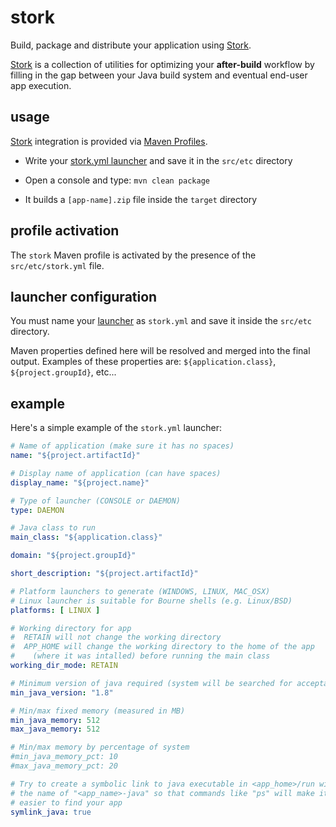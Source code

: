 # stork

Build, package and distribute your application using [Stork](https://github.com/fizzed/stork).

[Stork](https://github.com/fizzed/stork) is a collection of utilities for optimizing your **after-build** workflow by filling in the gap between your Java build system and eventual end-user app execution.

## usage

[Stork](https://github.com/fizzed/stork) integration is provided via [Maven Profiles](http://maven.apache.org/guides/introduction/introduction-to-profiles.html).

* Write your [stork.yml launcher](https://github.com/fizzed/stork#launcher-configuration) and save it in the ```src/etc``` directory

* Open a console and type: ```mvn clean package```

* It builds a ```[app-name].zip``` file inside the ```target``` directory

## profile activation

The ```stork``` Maven profile is activated by the presence of the ```src/etc/stork.yml``` file.

## launcher configuration

You must name your [launcher](https://github.com/fizzed/stork#launcher-configuration) as ```stork.yml``` and save it inside the ```src/etc``` directory.

Maven properties defined here will be resolved and merged into the final output. Examples of these properties are: ```${application.class}```, ```${project.groupId}```, etc...

## example

Here's a simple example of the ```stork.yml``` launcher:

```yml
# Name of application (make sure it has no spaces)
name: "${project.artifactId}"

# Display name of application (can have spaces)
display_name: "${project.name}"

# Type of launcher (CONSOLE or DAEMON)
type: DAEMON

# Java class to run
main_class: "${application.class}"

domain: "${project.groupId}"

short_description: "${project.artifactId}"

# Platform launchers to generate (WINDOWS, LINUX, MAC_OSX)
# Linux launcher is suitable for Bourne shells (e.g. Linux/BSD)
platforms: [ LINUX ]

# Working directory for app
#  RETAIN will not change the working directory
#  APP_HOME will change the working directory to the home of the app
#    (where it was intalled) before running the main class
working_dir_mode: RETAIN

# Minimum version of java required (system will be searched for acceptable jvm)
min_java_version: "1.8"

# Min/max fixed memory (measured in MB)
min_java_memory: 512
max_java_memory: 512

# Min/max memory by percentage of system
#min_java_memory_pct: 10
#max_java_memory_pct: 20

# Try to create a symbolic link to java executable in <app_home>/run with
# the name of "<app_name>-java" so that commands like "ps" will make it
# easier to find your app
symlink_java: true
```

